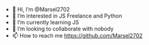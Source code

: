 - 👋 Hi, I’m @Marsel2702
- 👀 I’m interested in JS Freelance and Python
- 🌱 I’m currently learning JS
- 💞️ I’m looking to collaborate with nobody
- 📫 How to reach me https://github.com/Marsel2702

<!---
Marsel2702/Marsel2702 is a ✨ special ✨ repository because its `README.md` (this file) appears on your GitHub profile.
You can click the Preview link to take a look at your changes.
--->
